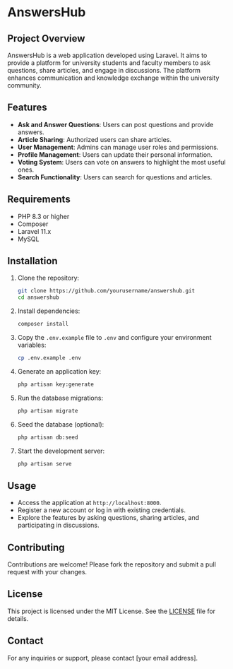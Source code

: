 # AnswersHub

## Project Overview
AnswersHub is a web application developed using Laravel. It aims to provide a platform for university students and faculty members to ask questions, share articles, and engage in discussions. The platform enhances communication and knowledge exchange within the university community.

## Features
- **Ask and Answer Questions**: Users can post questions and provide answers.
- **Article Sharing**: Authorized users can share articles.
- **User Management**: Admins can manage user roles and permissions.
- **Profile Management**: Users can update their personal information.
- **Voting System**: Users can vote on answers to highlight the most useful ones.
- **Search Functionality**: Users can search for questions and articles.

## Requirements
- PHP 8.3 or higher
- Composer
- Laravel 11.x
- MySQL

## Installation
1. Clone the repository:
    ```bash
    git clone https://github.com/yourusername/answershub.git
    cd answershub
    ```

2. Install dependencies:
    ```bash
    composer install
    ```

3. Copy the `.env.example` file to `.env` and configure your environment variables:
    ```bash
    cp .env.example .env
    ```

4. Generate an application key:
    ```bash
    php artisan key:generate
    ```

5. Run the database migrations:
    ```bash
    php artisan migrate
    ```

6. Seed the database (optional):
    ```bash
    php artisan db:seed
    ```

7. Start the development server:
    ```bash
    php artisan serve
    ```

## Usage
- Access the application at `http://localhost:8000`.
- Register a new account or log in with existing credentials.
- Explore the features by asking questions, sharing articles, and participating in discussions.

## Contributing
Contributions are welcome! Please fork the repository and submit a pull request with your changes.

## License
This project is licensed under the MIT License. See the [LICENSE](LICENSE) file for details.

## Contact
For any inquiries or support, please contact [your email address].

